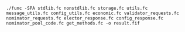 `./func -SPA stdlib.fc nonstdlib.fc storage.fc utils.fc message_utils.fc config_utils.fc economic.fc validator_requests.fc nominator_requests.fc elector_response.fc config_response.fc nominator_pool_code.fc get_methods.fc -o result.fif`
